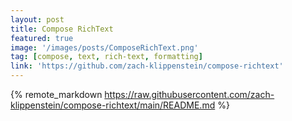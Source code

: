 ```yaml
---
layout: post
title: Compose RichText
featured: true
image: '/images/posts/ComposeRichText.png'
tag: [compose, text, rich-text, formatting]
link: 'https://github.com/zach-klippenstein/compose-richtext'
---
```


{% remote_markdown https://raw.githubusercontent.com/zach-klippenstein/compose-richtext/main/README.md %}